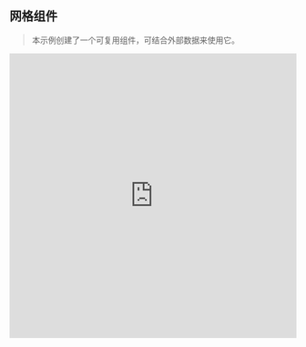 ##  网格组件
> 本示例创建了一个可复用组件，可结合外部数据来使用它。

<iframe width="100%" height="500" src="https://jsfiddle.net/yyx990803/xkkbfL3L/embedded/result,html,js,css" allowfullscreen="allowfullscreen" frameborder="0"></iframe>